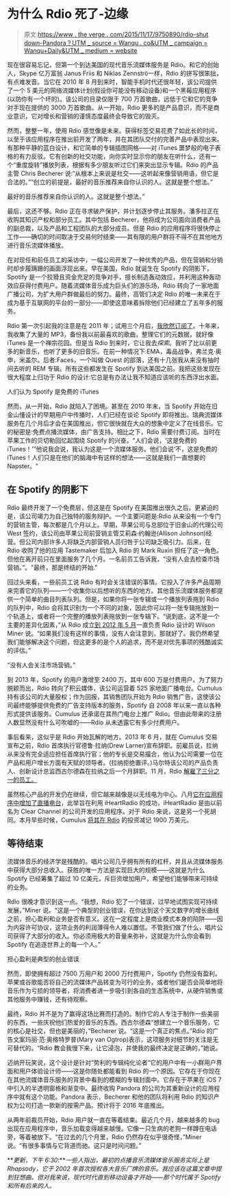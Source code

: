 # 为什么 Rdio 死了-边缘

> 原文:[https://www . the verge . com/2015/11/17/9750890/rdio-shut down-Pandora？UTM _ source = Wanqu . co&UTM _ campaign = Wanqu+Daily&UTM _ medium = website](https://www.theverge.com/2015/11/17/9750890/rdio-shutdown-pandora?utm_source=wanqu.co&utm_campaign=Wanqu+Daily&utm_medium=website)

现在很容易忘记，但第一个到达美国的现代音乐流媒体服务是 Rdio。和它的创始人，Skype 亿万富翁 Janus Friis 和 Niklas Zennströ一样，Rdio 的拼写很笨拙，有点难发音。当它在 2010 年 8 月到来时，智能手机时代还很年轻，该公司提供了一个 5 美元的网络流媒体计划(假设你可能没有移动设备)和一个黑莓应用程序(以防你有一个坏的)。该公司的目录仅限于 700 万首歌曲，远低于它和它的竞争对手现在提供的 3000 万首歌曲。从一开始，Rdio 更多的是产品意识，而不是商业意识，它对增长和营销的谨慎态度最终会导致它的毁灭。

然而，整整一年，使用 Rdio 感觉像是未来。获得标签交易花费了如此长的时间，以至于该应用程序在推出前开发了两年，并在其团队交付的完善产品中表现出来。有那种平静的蓝白设计，和它简单的专辑插图网格——对 iTunes 噩梦般的电子表格的有力反驳。它有创新的社交功能，向你实时显示你的朋友在听什么，还有一个“重度旋转”播放列表，根据有多少朋友听过它们来突出显示专辑。Rdio 的产品主管 Chris Becherer 说:“从根本上来说是社交——这听起来像营销用语，但它是合法的。”“创立的前提是，最好的音乐推荐来自你认识的人。这就是整个想法。”

最好的音乐推荐来自你认识的人。这就是整个想法。”

最后，这还不够。Rdio 正在寻求破产保护，并计划逐步停止其服务。潘多拉正在收购其知识产权和部分员工。其中包括 Becherer，他将成为公司面向消费者产品的副总裁，以及产品和工程团队的大部分成员。但是 Rdio 的应用程序将很快停止工作——确切的时间取决于交易何时结束——其有限的用户群将不得不在其他地方进行音乐流媒体播放。

在对现任和前任员工的采访中，一幅公司开发了一种优秀的产品，但在营销和分销时却步履蹒跚的画面浮现出来。早在美国，Rdio 就诞生在 Spotify 的阴影下，Spotify 是一个狡猾且资金充足的竞争对手，擅长制造轰动效应，并利用这种轰动效应获得付费用户。随着流媒体音乐成为巨头们的游乐场，Rdio 转向了一家地面广播公司，为扩大用户群做最后的努力。最终，高管们决定 Rdio 的唯一未来在于成为基于互联网的平台的一部分——即使这意味着拆除他们已经建立了五年多的服务。

Rdio 第一次引起我的注意是在 2011 年；试用三个月后，[我欣然订阅了](http://crumbler.tumblr.com/post/5054873070/why-i-shifted-most-of-my-music-listening-to-rdio)。十年来，我收集了大量的 MP3，备份我以前最喜欢的歌曲，整理它们的元数据，就好像 iTunes 是一个禅宗花园。但是当 Rdio 到来时，它让我去*探索*。我听了比以前更多的新音乐，也听了更多的旧音乐。在前一种情况下:EMA，毒品战争，弗兰克·奥申，米盖尔。后者:Faces，一个叫做 Quest 的部落，还有十几张我从来没有抽时间去听的 REM 专辑。所有这些都发生在 Spotify 到达美国之前。我把这些发现在很大程度上归功于 Rdio 的设计:它总是有办法让我不知道应该听的东西浮出水面。

人们认为 Spotify 是免费的 iTunes

然而，从一开始，Rdio 就陷入了困境。甚至在 2010 年末，当 Spotify 开始在旧金山懂设计的早期用户中传播时，人们已经在谈论 Spotify 即将推出。瑞典流媒体服务在几个月后才会在美国推出，但它很快就在大众的想象中定义了在线音乐。它的秘密是:免费点播流媒体，由广告支持。相比之下，Rdio 需要付费订阅。当时在苹果工作的贝切勒回忆起围绕 Spotify 的兴奋。“人们会说，‘这是免费的 iTunes！’”他说我会说，我认为这是一个流媒体服务。他们会说‘不，这是免费的 iTunes！人们只是在他们的脑海中有这样的想法——这就是我们一直想要的 Napster。"

## 在 Spotify 的阴影下

Rdio 最终开发了一个免费层，但这是在 Spotify 在美国推出很久之后。更紧迫的是，该公司竭力为自己独特的服务辩护。一个主要问题是:Rdio 从来没有一个专门的营销主管，每次都是几个月以上。早期，苹果公司与总部位于旧金山的代理公司 West 签约，该公司由苹果公司前营销主管艾莉森·约翰逊(Allison Johnson)经营。但公司内部许多人将缺乏内部营销人员归咎于公司缺乏吸引力。后来，在 Rdio 收购了他的应用 Tastemaker 后加入 Rdio 的 Mark Ruxin 担任了这一角色。但他在离开前只在里面服务了几个月。一名前员工告诉我，“没有人会去检查市场营销。”。"最终，那是终结的开始."

回过头来看，一些前员工说 Rdio 有时会关注错误的事情。它投入了许多产品周期来完善它的队列——一个收集你以后想听的东西的地方。其他音乐流媒体服务都提供一个简单的曲目列表队列。但是，如果你将一张专辑或一个播放列表拖到 Rdio 的队列中，Rdio 会将其识别为一个不同的对象，因此你可以将一张专辑拖放到一个轨道上，或者将一个完整的播放列表拖放到一张专辑下。“说到底，这不是一个主要的差异化因素，”从 Rdio 成立[到 2012 年 5 月](http://www.theverge.com/2012/5/7/3005468/rdio-designer-wilson-miner-facebook)一直负责 Rdio 设计的 Wilson Miner 说。“如果我们没有这样的事情，没有人会注意到，那就好了。我仍然希望我们能够解决这个问题，但这更多的是个人的追求，而不是对优先事项的残酷诚实的评估。”

“没有人会关注市场营销。”

到 2013 年，Spotify 的用户激增至 2400 万，其中 600 万是付费用户。为了努力脱颖而出，Rdio 转向了积云媒体，该公司运营着 525 家地面广播电台。Cumulus 持有该公司的大量股权；作为回报，其销售团队开始为 Rdio 销售广告，这使该公司最终能够提供免费的广告支持版本的服务，Spotify 自 2008 年以来一直以各种形式提供该服务。Cumulus 还承诺在其热门电台上推广 Rdio。但由此带来的注册人数显然没有什么可吹嘘的——Rdio 从未透露它有多少付费用户。

事后看来，这似乎是 Rdio 开始瓦解的地方。2013 年 6 月，就在 Cumulus 交易宣布之前，Rdio 首席执行官德鲁·拉纳(Drew Larner)宣布辞职。前雇员说，拉纳从来没有完全适应担任首席执行官；他的专长是交易撮合，他认为公司需要一位在产品和用户增长方面有天赋的领导者。(拉纳拒绝置评。)马尔特该公司的产品负责人、创新设计总监西古尔德森在拉纳之后一个月辞职。11 月，Rdio [解雇了三分之一的员工。](http://www.theverge.com/2013/11/19/5123004/rdio-lays-off-employees-to-ensure-a-scalable-business-model)

虽然核心产品的开发仍在继续，但它越来越像是以无线电为中心。八月[它在应用程序中增加了直播电台](http://www.theverge.com/2015/8/11/9132695/rdio-live-radio-stations)，此举旨在利用 iHeartRadio 的成功，iHeartRadio 是由以前名为 Clear Channel 的公司开发的应用程序。对于 Rdio 来说，这是另一个死胡同。本月早些时候，Cumulus [将其在 Rdio](https://twitter.com/sisario/status/662618710780346369) 的投资减记 1900 万美元。

## 等待结束

流媒体音乐的经济学是残酷的。唱片公司几乎拥有所有的杠杆，并且从流媒体服务中获得大部分总收入。获胜的唯一方法是实现巨大的规模——这就是为什么 Spotify 已经筹集了超过 10 亿美元，斥巨资增加用户，希望他们能够带来可持续的业务。

Rdio 很晚才意识到这一点。“我想，Rdio 犯了一个错误，过早地试图实现可持续发展，”Miner 说。“这是一个典型的创业错误，在你达到这个天文数字的增长曲线之前，担心盈利和业务是否有意义。这在一定程度上是商业模式本身的陷阱——因为内容许可协议，这项业务的利润薄得令人难以置信。不管我们做了什么，唱片公司获得了大部分的收入。你必须用极大的音量来弥补，这就是为什么你会看到 Spotify 在追逐世界上的每一个人。”

担心盈利是典型的创业错误

然而，即使拥有超过 7500 万用户和 2000 万付费用户，Spotify 仍然没有盈利。苹果或谷歌能否将自己的流媒体产品转变为可行的业务，或者他们是否会简单地将音乐作为亏损的领导者，将消费者进一步吸引到各自的生态系统中，从硬件销售或其他服务中赚钱，还有待观察。

最终，Rdio 并不是为了赢得这场比赛而打造的。制作它的人专注于制作一些美丽的东西，一些庆祝他们热爱的音乐的东西。西古尔德森“想建立一个音乐服务，它的核心是社交，但也是美丽的，”Becherer 说。“这是一个真正的焦点。”Rdio 的广告文案玛丽·范·奥格特罗普(Mary van Ogtrop)表示，这项服务对细节的关注是无可替代的。“Rdio 教会我慢下来，让它浸泡，并使我的最终决定是正确的，”她说。

迈纳开玩笑说，这个设计是针对“势利的专辑纯化论者”它的用户中有一小群用户界面和用户体验设计师——这是你随处都能看到 Rdio 的一个原因。它存在于你现在在其他流媒体音乐服务的背景中看到的模糊的专辑封面中。它存在于苹果在 iOS 7 中引入的半透明窗格和渐变中。最终收购 Pandora 的公司为其重新设计的应用程序中就有这个功能。Pandora 表示，Becherer 和他的团队将利用 Rdio 的知识产权为公司打造一款新的按需产品。预计将于 2016 年底推出。

从两年前裁员开始，Rdio 用户就一直在等着结束。最近几个月，越来越多的 bug 出现在应用程序中，音乐加载变得越来越慢。它像一只生病的老狗一样蹲在电话旁，等着被放下。“在过去的几个月里，Rdio 仍然存在似乎很奇怪，”Miner 说。“有很多事情与它背道而驰。这只是时间问题。”

***更新，下午 6:30*:***一些人指出，最初的点播音乐流媒体音乐服务实际上是 Rhapsody，它于 2002 年首次授权各大音乐厂牌的音乐。我应该在这篇文章中提到狂想曲。但对我来说，现代时代直到移动设备才开始——那个时代属于 Spotify 和所有后来的人。*